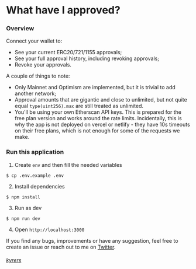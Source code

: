 # What have I approved?

### Overview

Connect your wallet to:
- See your current ERC20/721/1155 approvals;
- See your full approval history, including revoking approvals;
- Revoke your approvals.

A couple of things to note:
- Only Mainnet and Optimism are implemented, but it is trivial to add another network;
- Approval amounts that are gigantic and close to unlimited, but not quite equal `type(uint256).max` are still treated as unlimited.
- You'll be using your own Etherscan API keys. This is prepared for the free plan version and works around the rate limits. Incidentally, this is why the app is not deployed on vercel or netlify - they have 10s timeouts on their free plans, which is not enough for some of the requests we make.

### Run this application

1. Create `env` and then fill the needed variables

```
$ cp .env.example .env
```

2. Install dependencies

```
$ npm install
```

3. Run as dev

```
$ npm run dev
```

4. Open `http://localhost:3000`


If you find any bugs, improvements or have any suggestion, feel free to create an issue or reach out to me on [Twitter](https://twitter.com/kyre_rs).

###### [kyrers](https://twitter.com/kyre_rs)
